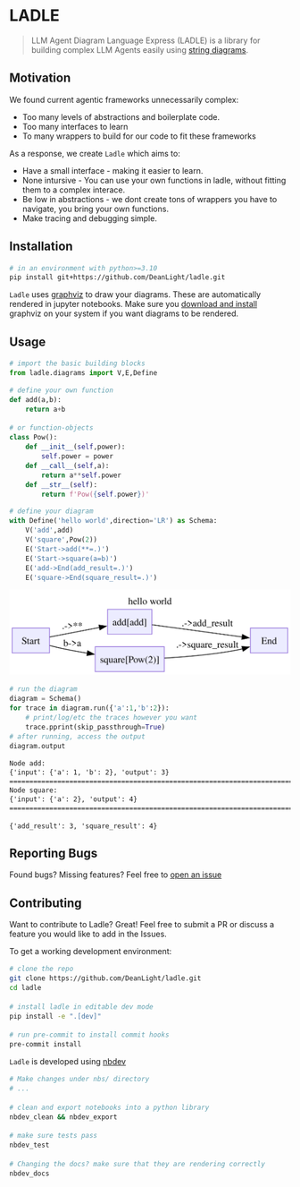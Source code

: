 # LADLE


<!-- WARNING: THIS FILE WAS AUTOGENERATED! DO NOT EDIT! -->

> LLM Agent Diagram Language Express (LADLE) is a library for building
> complex LLM Agents easily using [string
> diagrams](https://julesh.com/the-art-of-string-diagrams/).

## Motivation

We found current agentic frameworks unnecessarily complex:

- Too many levels of abstractions and boilerplate code.
- Too many interfaces to learn
- To many wrappers to build for our code to fit these frameworks

As a response, we create `Ladle` which aims to:

- Have a small interface - making it easier to learn.
- None intursive - You can use your own functions in ladle, without
  fitting them to a complex interace.
- Be low in abstractions - we dont create tons of wrappers you have to
  navigate, you bring your own functions.
- Make tracing and debugging simple.

## Installation

``` bash
# in an environment with python>=3.10
pip install git+https://github.com/DeanLight/ladle.git
```

`Ladle` uses [graphviz](https://graphviz.org) to draw your diagrams.
These are automatically rendered in jupyter notebooks. Make sure you
[download and install](https://graphviz.org/download/) graphviz on your
system if you want diagrams to be rendered.

## Usage

``` python
# import the basic building blocks
from ladle.diagrams import V,E,Define
```

``` python
# define your own function
def add(a,b):
    return a+b

# or function-objects
class Pow():
    def __init__(self,power):
        self.power = power
    def __call__(self,a):
        return a**self.power
    def __str__(self):
        return f'Pow({self.power})'
```

``` python
# define your diagram
with Define('hello world',direction='LR') as Schema:
    V('add',add)
    V('square',Pow(2))
    E('Start->add(**=.)')
    E('Start->square(a=b)')
    E('add->End(add_result=.)')
    E('square->End(square_result=.)')
```

![](index_files/figure-commonmark/cell-4-output-1.svg)

``` python
# run the diagram
diagram = Schema()
for trace in diagram.run({'a':1,'b':2}):
    # print/log/etc the traces however you want
    trace.pprint(skip_passthrough=True)
# after running, access the output 
diagram.output
```

    Node add:
    {'input': {'a': 1, 'b': 2}, 'output': 3}
    ================================================================================
    Node square:
    {'input': {'a': 2}, 'output': 4}
    ================================================================================

    {'add_result': 3, 'square_result': 4}

## Reporting Bugs

Found bugs? Missing features? Feel free to [open an
issue](https://github.com/DeanLight/ladle/issues)

## Contributing

Want to contribute to Ladle? Great! Feel free to submit a PR or discuss
a feature you would like to add in the Issues.

To get a working development environment:

``` bash
# clone the repo
git clone https://github.com/DeanLight/ladle.git    
cd ladle

# install ladle in editable dev mode
pip install -e ".[dev]"

# run pre-commit to install commit hooks
pre-commit install
```

`Ladle` is developed using [nbdev](https://nbdev.fast.ai/)

``` bash
# Make changes under nbs/ directory
# ...

# clean and export notebooks into a python library
nbdev_clean && nbdev_export

# make sure tests pass
nbdev_test

# Changing the docs? make sure that they are rendering correctly
nbdev_docs
```
